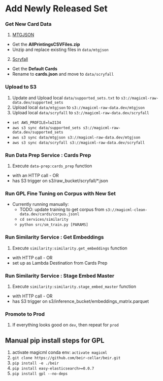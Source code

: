 # Add Newly Released Set  
### Get New Card Data  
1. [MTGJSON](https://mtgjson.com/downloads/all-files/)  
  - Get the **AllPrintingsCSVFiles.zip**  
  - Unzip and replace existing files in `data/mtgjson`  
2. [Scryfall](https://scryfall.com/docs/api/bulk-data)  
  - Get the **Default Cards**  
  - Rename to **cards.json** and move to `data/scryfall`  

### Upload to S3  
1. Update and Upload local `data/supported_sets.txt` to `s3://magicml-raw-data.dev/supported_sets`  
1. Upload local `data/mtgjson` to `s3://magicml-raw-data.dev/mtgjson`  
2. Upload local `data/scryfall` to `s3://magicml-raw-data.dev/scryfall`  
  - `set AWS_PROFILE=lw2134`  
  - `aws s3 sync data/supported_sets s3://magicml-raw-data.dev/supported_sets`
  - `aws s3 sync data/mtgjson s3://magicml-raw-data.dev/mtgjson`  
  - `aws s3 sync data/scryfall s3://magicml-raw-data.dev/scryfall`   

 
### Run Data Prep Service : Cards Prep 
1. Execute `data-prep:cards_prep` function  
  - with an HTTP call - OR  
  - has S3 trigger on s3/raw_bucket/scryfall/*.json  


### Run GPL Fine Tuning on Corpus with New Set  
- Currently running manually:  
  - TODO: update training to get corpus from `s3://magicml-clean-data.dev/cards/corpus.jsonl`
  - `cd services/similarity`  
  - `python src/sm_train.py [PARAMS]`


### Run Similarity Service : Get Embeddings  
1. Execute `similarity:similarity.get_embeddings` function  
  - with HTTP call - OR    
  - set up as Lambda Destination from Cards Prep  


### Run Similarity Service : Stage Embed Master  
1. Execute `similarity:similarity.stage_embed_master` function  
  - with HTTP call - OR    
  - has S3 trigger on s3/inference_bucket/embeddings_matrix.parquet  


### Promote to Prod  
1. If everything looks good on `dev`, then repeat for `prod`  


## Manual pip install steps for GPL  
1. activate magicml conda env: `activate magicml`  
2. `git clone https://github.com/beir-cellar/beir.git`  
3. `pip install -e ./beir`  
4. `pip install easy-elasticsearch>=0.0.7`  
5. `pip install gpl --no-deps`